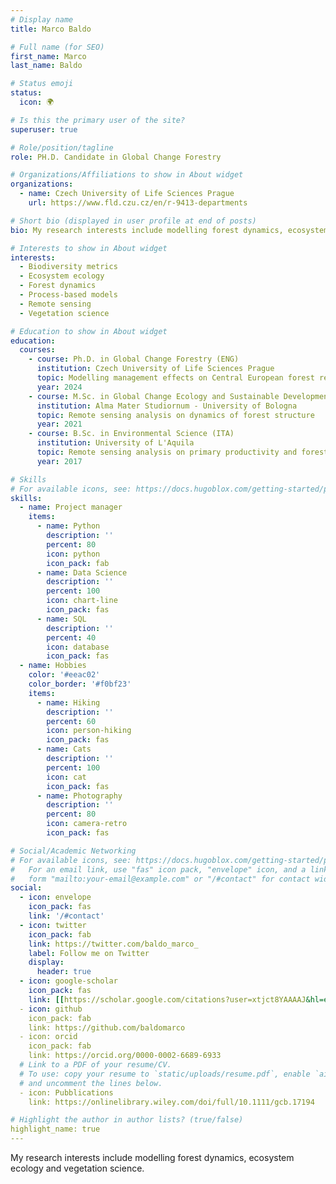 ```yaml
---
# Display name
title: Marco Baldo

# Full name (for SEO)
first_name: Marco
last_name: Baldo

# Status emoji
status:
  icon: 🌍

# Is this the primary user of the site?
superuser: true

# Role/position/tagline
role: PH.D. Candidate in Global Change Forestry

# Organizations/Affiliations to show in About widget
organizations:
  - name: Czech University of Life Sciences Prague
    url: https://www.fld.czu.cz/en/r-9413-departments

# Short bio (displayed in user profile at end of posts)
bio: My research interests include modelling forest dynamics, ecosystem ecology and vegetation science.

# Interests to show in About widget
interests:
  - Biodiversity metrics
  - Ecosystem ecology
  - Forest dynamics
  - Process-based models
  - Remote sensing
  - Vegetation science

# Education to show in About widget
education:
  courses:
    - course: Ph.D. in Global Change Forestry (ENG)
      institution: Czech University of Life Sciences Prague
      topic: Modelling management effects on Central European forest resilience
      year: 2024
    - course: M.Sc. in Global Change Ecology and Sustainable Development Goals (ENG)
      institution: Alma Mater Studiornum - University of Bologna
      topic: Remote sensing analysis on dynamics of forest structure
      year: 2021
    - course: B.Sc. in Environmental Science (ITA)
      institution: University of L'Aquila
      topic: Remote sensing analysis on primary productivity and forest cover
      year: 2017

# Skills
# For available icons, see: https://docs.hugoblox.com/getting-started/page-builder/#icons
skills:
  - name: Project manager
    items:
      - name: Python
        description: ''
        percent: 80
        icon: python
        icon_pack: fab
      - name: Data Science
        description: ''
        percent: 100
        icon: chart-line
        icon_pack: fas
      - name: SQL
        description: ''
        percent: 40
        icon: database
        icon_pack: fas
  - name: Hobbies
    color: '#eeac02'
    color_border: '#f0bf23'
    items:
      - name: Hiking
        description: ''
        percent: 60
        icon: person-hiking
        icon_pack: fas
      - name: Cats
        description: ''
        percent: 100
        icon: cat
        icon_pack: fas
      - name: Photography
        description: ''
        percent: 80
        icon: camera-retro
        icon_pack: fas

# Social/Academic Networking
# For available icons, see: https://docs.hugoblox.com/getting-started/page-builder/#icons
#   For an email link, use "fas" icon pack, "envelope" icon, and a link in the
#   form "mailto:your-email@example.com" or "/#contact" for contact widget.
social:
  - icon: envelope
    icon_pack: fas
    link: '/#contact'
  - icon: twitter
    icon_pack: fab
    link: https://twitter.com/baldo_marco_
    label: Follow me on Twitter
    display:
      header: true
  - icon: google-scholar
    icon_pack: fas
    link: [[https://scholar.google.com/citations?user=xtjct8YAAAAJ&hl=en&oi=ao](https://scholar.google.com/citations?user=xtjct8YAAAAJ&hl=en&oi=ao)](https://scholar.google.com/citations?user=xtjct8YAAAAJ&hl=en)
  - icon: github
    icon_pack: fab
    link: https://github.com/baldomarco
  - icon: orcid
    icon_pack: fab
    link: https://orcid.org/0000-0002-6689-6933
  # Link to a PDF of your resume/CV.
  # To use: copy your resume to `static/uploads/resume.pdf`, enable `ai` icons in `params.yaml`,
  # and uncomment the lines below.
  - icon: Pubblications
    link: https://onlinelibrary.wiley.com/doi/full/10.1111/gcb.17194

# Highlight the author in author lists? (true/false)
highlight_name: true
---
```


My research interests include modelling forest dynamics, ecosystem ecology and vegetation science.

